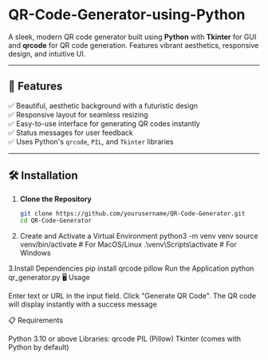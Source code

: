 # QR-Code-Generator-using-Python
A sleek, modern QR code generator built using **Python** with **Tkinter** for GUI and **qrcode** for QR code generation. Features vibrant aesthetics, responsive design, and intuitive UI.

---

## 🚀 Features
✅ Beautiful, aesthetic background with a futuristic design  
✅ Responsive layout for seamless resizing  
✅ Easy-to-use interface for generating QR codes instantly  
✅ Status messages for user feedback  
✅ Uses Python's `qrcode`, `PIL`, and `Tkinter` libraries  

---

## 🛠️ Installation
1. **Clone the Repository**
   ```bash
   git clone https://github.com/yourusername/QR-Code-Generator.git
   cd QR-Code-Generator
2. Create and Activate a Virtual Environment
  python3 -m venv venv
  source venv/bin/activate   # For MacOS/Linux
  .\venv\Scripts\activate    # For Windows

3.Install Dependencies
pip install qrcode pillow
Run the Application 
python qr_generator.py
🖥️ Usage

Enter text or URL in the input field.
Click "Generate QR Code".
The QR code will display instantly with a success message

📋 Requirements

Python 3.10 or above
Libraries:
qrcode
PIL (Pillow)
Tkinter (comes with Python by default)
